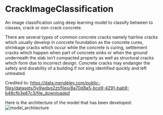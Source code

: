 # CrackImageClassification
An image classification using deep learning model to classify between to classes, crack or non-crack concrete.

There are several types of common concrete cracks namely hairline cracks which usually develop in concrete foundation as the concrete cures, shrinkage cracks which occur while the concrete is curing, settlement cracks which happen when part of concrete sinks or when the ground underneath the slab isn’t compacted properly as well as structural cracks which form due to incorrect design.
Concrete cracks may endanger the safety and durability of a building if not eing identified quickly and left untreated.

Credited to: https://data.mendeley.com/public-files/datasets/5y9wdsg2zt/files/8a70d8a5-bce9-4291-bab9-b48cfb3e87c3/file_downloaded

Here is the architecture of the model that has been developed:
![model_architecture](https://github.com/NikArif/CrackImageClassification/assets/73321853/38383c4f-e471-484c-a4bd-6c6ba4e04cf8)

